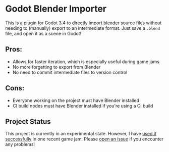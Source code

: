 # Godot Blender Importer

This is a plugin for Godot 3.4 to directly import [blender](https://www.blender.org/) source files without needing to (manually) export to an intermediate format.
Just save a `.blend` file, and open it as a scene in Godot!

## Pros:

- Allows for faster iteration, which is especially useful during game jams
- No more forgetting to export from Blender 
- No need to commit intermediate files to version control

## Cons:

- Everyone working on the project must have Blender installed
- CI build nodes must have Blender installed if you're using a CI build

## Project Status

This project is currently in an experimental state. 
However, I have [used it successfully](https://git.sr.ht/~rcorre/jamcraft) in one recent game jam.
Please [open an issue](https://github.com/rcorre/godot_blender_importer/issues/new) if you encounter any problems!
